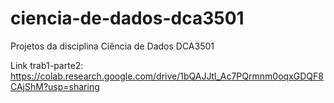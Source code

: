 # ciencia-de-dados-dca3501
Projetos da disciplina Ciência de Dados DCA3501

Link trab1-parte2: https://colab.research.google.com/drive/1bQAJJtl_Ac7PQrmnm0oqxGDQF8CAjShM?usp=sharing

